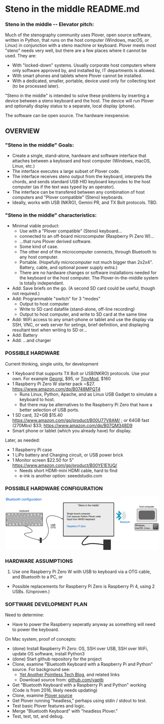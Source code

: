 
# Steno in the middle README.md


### Steno in the middle -- Elevator pitch:
Much of the stenography community uses Plover, open source software, written in Python, that runs on the host computer (Windows, macOS, or Linux) in conjunction with a steno machine or keyboard.
Plover meets most "steno" needs very well, but there are a few places where it cannot be used. They are:

* With "locked-down" systems. Usually corporate host computers where only software approved by, and installed by, IT departments is allowed.
* With smart phones and tablets where Plover cannot be installed.
* With a dedicated, smaller, portable, device used only for collecting text (to be processed later).

"Steno in the middle" is intended to solve these problems by inserting a device between a steno keyboard and the host. The device will run Plover and optionally display status to a separate, local display (phone).

The software can be open source. The hardware inexpensive.

## OVERVIEW

### "Steno in the middle" Goals:
* Create a single, stand-alone, hardware and software interface that attaches between a keyboard and host computer (Windows, macOS, Linux, etc.)
* The interface executes a large subset of Plover code.
* The interface receives steno output from the keyboard, interprets the chords, and sends standard USB HID keyboard keycodes to the host computer (as if the text was typed by an operator).
* The interface can be transfered between any combination of host computers and "Plover compatible" (Steno) keyboards.
* Ideally, works with USB (NKRO), Gemini PR, and TX Bolt protocols. TBD.

### "Steno in the middle" characteristics:
* Minimal viable product:
    - Use with a "Plover compatible" (Steno) keyboard...
    - connected to an off-board microcomputer (Raspberry Pi Zero W)...
    - ...that runs Plover derived software.
    - Some kind of case.
    - The other end of the microcomputer connects, through Bluetooth to any host computer.
    - Portable. (Hopefully microcomputer not much bigger than 2x2x4". Battery, cable, and optional power supply extra.)
    - There are no hardware changes or software installations needed for the keyboard or the host computer.
    The Plover-in-the-middle system is totally independant.
* Add: Save briefs on the go. (A second SD card could be useful, though not required.)
* Add: Programmable "switch" for 3 "modes"
    - Output to host computer
    - Write to SD card datafile (stand-alone, off-line recording)
    - Output to host computer, and write to SD card at the same time
* Add: WiFi access to any smart-phone or tablet and use the display via SSH, VNC, or web server for setings, brief definition, and displaying resultant text when writing to SD or...
* Add: Battery
* Add: ...and charger


### POSSIBLE HARDWARE

Current thinking, single units, for development

* 1 Keyboard that supports TX Bolt or USB(NKRO) protocols. Use your own. For example [Georgi](https://www.gboards.ca/product/georgi), $95, or [TinyMod](https://stenomod.blogspot.com/2019/07/how-to-buy-tinymod.html), $160
* 1 Raspberry Pi Zero W starter pack \~$27. https://www.amazon.com/dp/B0748MPQT4
    - Runs Linux, Python, Apache, and as Linux USB Gadget to simulate a keyboard to host.
    - But there may be alternatives to the Raspberry Pi Zero that have a better selection of USB ports.
* 1 SD card, 32+GB $15.40 https://www.amazon.com/gp/product/B00U77V8AM/ ;
    or 64GB fast (270Mbs) $33;  https://www.amazon.com/dp/B07QM348D9
* Smart phone or tablet (which you already have) for display.

Later, as needed:

* 1 Raspberry Pi case
* 1 LiPo battery and Charging circuit, or USB power brick
* 1 Monitor screen $22.50 for 5" https://www.amazon.com/gp/product/B00YE1E1UQ/
    - Needs short HDMI-mini HDMI cable, hard to find
    - e-ink is another option: seeedstudio.com


### POSSIBLE HARDWARE CONFIGURATION

![Bluetooth configuration](https://github.com/babarrett/steno-in-the-middle/blob/master/bluetooth_config.png)



### HARDWARE ASSUMPTIONS

1. Use one Raspberry Pi Zero W with USB to keyboard via a OTG cable, and Bluetooth to a PC, or

* Possible replacements for Raspberry Pi Zero is Raspberry Pi 4, using 2 USBs. (Unproven.)



### SOFTWARE DEVELOPMENT PLAN

Need to determine:

* Have to power the Raspberry seperatly anyway as something will need to power the keyboard.

On Mac system, proof of concepts:

* (done) Install Raspberry Pi Zero: OS, SSH over USB, SSH over WiFi, update OS software, install Python3
* (done) Start github repository for the project
* Clone, examine "Bluetooth Keyboard with a Raspberry Pi and Python" source. For background see:
    - [Yet Another Pointless Tech Blog](http://yetanotherpointlesstechblog.blogspot.com/2016/04/emulating-bluetooth-keyboard-with.html),
    and related links
    - Download source from: [github.com/yaptb](https://github.com/yaptb/BlogCode/tree/master/btkeyboard)
* Get "Bluetooth Keyboard with a Raspberry Pi and Python" working (Code is from 2016, likely needs updating)
* Clone, examine [Plover source](https://github.com/openstenoproject/plover)
* Get Plover running "headless," perhaps using stdin / stdout to test.
* Test basic Plover features and logic.
* Merge "Bluetooth Keyboard" with "headless Plover."
* Test, test, tst, and debug.

